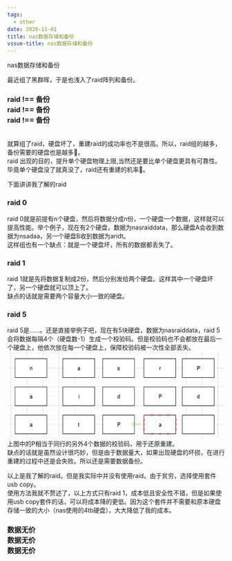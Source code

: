 ```yaml
---
tags:
  - other
date: 2020-11-01
title: nas数据存储和备份
vssue-title: nas数据存储和备份
---
```


nas数据存储和备份

<!-- more -->

最近组了黑群晖，于是也浅入了raid阵列和备份。

### raid !== 备份 <br/> raid !== 备份 <br/>raid !== 备份

<br/>
就算组了raid，硬盘坏了，重建raid的成功率也不是很高。所以，raid组的越多，备份需要的硬盘也是越多🐶。
<br/>
raid 出现的目的，提升单个硬盘物理上限,当然还是要比单个硬盘更具有可靠性。毕竟单个硬盘没了就真没了，raid还有重建的机率🐶。

<br />

下面讲讲我了解的raid

### raid 0

raid 0就是前提有n个硬盘，然后将数据分成n份，一个硬盘一个数据，这样就可以提高性能。举个例子，现在有2个硬盘，数据为nasraiddata，那么硬盘A会收到数据为nsadaa，另一个硬盘B收到数据为aridt。
<br />
这样组也有一个缺点：就是一个硬盘坏，所有的数据都丢失了。

### raid 1

raid 1就是先将数据复制成2份，然后分别发给两个硬盘。这样其中一个硬盘坏了，另一个硬盘就可以顶上了。
<br />
缺点的话就是需要两个容量大小一致的硬盘。

### raid 5

raid 5是......。还是直接举例子吧，现在有5块硬盘，数据为nasraiddata，raid 5会将数据每隔4个（硬盘数-1）生成一个校验码。但是校验码也不会都放在最后一个硬盘上，他依次放在每一个硬盘上，保障校验码被一次性全部丢失。
<img src="./public/other(2)1.png" style="height: 200px" />
上图中的P相当于同行的另外4个数据的校验码，用于还原重建。
<br />
缺点的话就是虽然设计很巧妙，但是由于数据量大，如果出现硬盘的坏损，在进行重建的过程中还是会失败。所以还是需要数据备份。
<br />

以上是我了解的raid。但是我实际中并没有使用raid。由于贫穷，选择使用套件usb copy。
<br />
使用方法我就不赘述了，以上方式只有raid 1，成本低且安全性不错，但是如果使用usb copy套件的话，可以将成本降的更低。因为这个套件并不需要和原本硬盘存储一致的大小（nas使用的4tb硬盘），大大降低了我的成本。

### 数据无价 <br/> 数据无价 <br/> 数据无价


